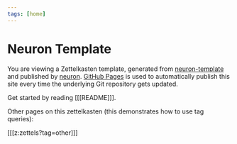 ```yaml
---
tags: [home]
---
```


# Neuron Template

You are viewing a Zettelkasten template, generated from [neuron-template](https://github.com/srid/neuron-template) and published by [neuron](https://neuron.zettel.page/). [GitHub Pages](https://pages.github.com/) is used to automatically publish this site every time the underlying Git repository gets updated.

Get started by reading [[[README]]].

Other pages on this zettelkasten (this demonstrates how to use tag queries):

[[[z:zettels?tag=other]]]
